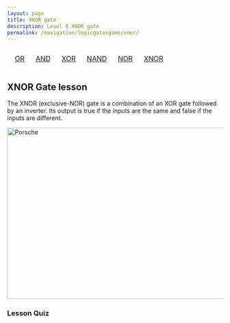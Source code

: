 ```yaml
---
layout: page
title: XNOR gate
description: Level 6 XNOR gate
permalink: /navigation/logicgatesgame/xnor/
---
```

<div>
  <table style="width: 100%; text-align: center; border-collapse: separate; border-spacing: 10px;">
       <tr>
         <td><a href="{{site.baseurl}}/navigation/logicgatesgame/or/" class="button">OR</a></td>
         <td><a href="{{site.baseurl}}/navigation/logicgatesgame/and/" class="button">AND</a></td>
         <td><a href="{{site.baseurl}}/navigation/logicgatesgame/xor/" class="button">XOR</a></td>
         <td><a href="{{site.baseurl}}/navigation/logicgatesgame/nand/" class="button">NAND</a></td>
         <td><a href="{{site.baseurl}}/navigation/logicgatesgame/nor/" class="button">NOR</a></td>
         <td><a href="{{site.baseurl}}/navigation/logicgatesgame/xnor/" class="button">XNOR</a></td>
        </tr>
   </table>
</div>


<h2>XNOR Gate lesson</h2>


<p>The XNOR (exclusive-NOR) gate is a combination of an XOR gate followed by an inverter. Its output is true if the inputs are the same and false if the inputs are different.<p>


<img src="https://www.techtarget.com/rms/onlineimages/diagram7-f.png" alt="Porsche" style="width:600px;height:400px;">

<h3>Lesson Quiz</h3>